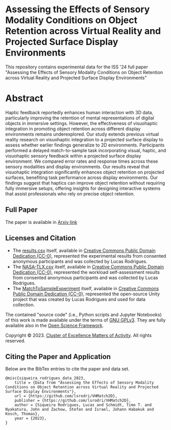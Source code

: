 # Assessing the Effects of Sensory Modality Conditions on Object Retention across Virtual Reality and Projected Surface Display Environments
This repository contains experimental data for the ISS '24 full paper "Assessing the Effects of Sensory Modality Conditions on Object Retention across Virtual Reality and Projected Surface Display Environments"

# Abstract 
Haptic feedback reportedly enhances human interaction with 3D data, particularly improving the retention of mental representations of digital objects in immersive settings. However, the effectiveness of visuohaptic integration in promoting object retention across different display environments remains underexplored. Our study extends previous virtual reality research on visuohaptic integration to a projected surface display to assess whether earlier findings generalize to 2D environments. Participants performed a delayed match-to-sample task incorporating visual, haptic, and visuohaptic sensory feedback within a projected surface display environment. We compared error rates and response times across these sensory modalities and display environments. Our results reveal that visuohaptic integration significantly enhances object retention on projected surfaces, benefiting task performance across display environments. Our findings suggest that haptics can improve object retention without requiring fully immersive setups, offering insights for designing interactive systems that assist professionals who rely on precise object retention.

## Full Paper
The paper is available in [Arxiv link](https://)

## Licenses and Citation

- The [results.csv](results.csv) itself, available in [Creative Commons Public Domain Dedication (CC-0)](https://creativecommons.org/share-your-work/public-domain/cc0/), represented the experimental results from consented anonymous participants and was collected by Lucas Rodrigues.
- The [NASA-TLX.csv](NASA-TLX.csv) itself, available in [Creative Commons Public Domain Dedication (CC-0)](https://creativecommons.org/share-your-work/public-domain/cc0/), represented the workload self-assessment results from consented anonymous participants and was collected by Lucas Rodrigues.
- The [MatchToSampleExperiment](MatchToSampleExperiment) itself, available in [Creative Commons Public Domain Dedication (CC-0)](https://creativecommons.org/share-your-work/public-domain/cc0/), represented the open-source Unity project that was created by Lucas Rodrigues and used for data collection.

The contained "source code" (i.e., Python scripts and Jupyter Notebooks) of this work is made available under the terms of [GNU GPLv3](./LICENSE). They are fully available also in the [Open Science Framework](https://).

Copyright &copy; 2023. [Cluster of Excellence Matters of Activity](https://www.matters-of-activity.de/). All rights reserved.

## Citing the Paper and Application

Below are the BibTex entries to cite the paper and data set.

```
@misc{siqueira_rodrigues_data_2023,
	title = {Data from "Assessing the Effects of Sensory Modality Conditions on Object Retention across Virtual Reality and Projected Surface Display Environments"},
	url = {https://github.com/lsrodri/VHMatch2D},
	publisher = {https://github.com/lsrodri/VHMatch2D},
	author = {Siqueira Rodrigues, Lucas and Schmidt, Timo T. and Nyakatura, John and Zachow, Stefan and Israel, Johann Habakuk and Kosch, Thomas},
	year = {2023},
}
```
